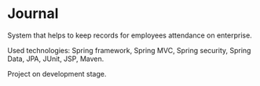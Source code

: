 # Journal
System that helps to keep records for employees attendance on enterprise.

Used technologies: Spring framework, Spring MVC, Spring security, Spring Data, JPA, JUnit, JSP, Maven.

Project on development stage.
